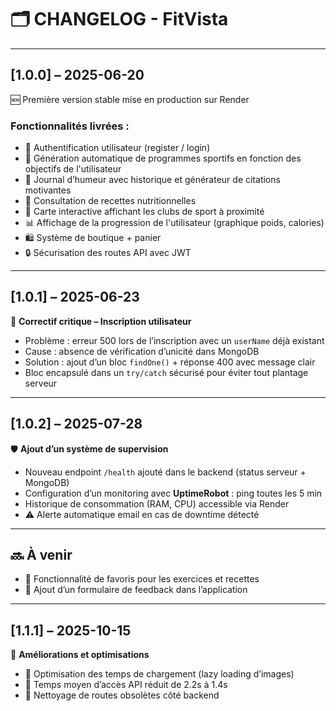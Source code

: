 # 🗂️ CHANGELOG - FitVista

---

## [1.0.0] – 2025-06-20
🆕 Première version stable mise en production sur Render

### Fonctionnalités livrées :
- 🔐 Authentification utilisateur (register / login)
- 💪 Génération automatique de programmes sportifs en fonction des objectifs de l'utilisateur
- 🧠 Journal d’humeur avec historique et générateur de citations motivantes
- 🥗 Consultation de recettes nutritionnelles
- 📍 Carte interactive affichant les clubs de sport à proximité
- 📊 Affichage de la progression de l'utilisateur (graphique poids, calories)
- 🛍 Système de boutique + panier
- 🔒 Sécurisation des routes API avec JWT

---

## [1.0.1] – 2025-06-23
🐞 **Correctif critique – Inscription utilisateur**

- Problème : erreur 500 lors de l’inscription avec un `userName` déjà existant
- Cause : absence de vérification d’unicité dans MongoDB
- Solution : ajout d’un bloc `findOne()` + réponse 400 avec message clair
- Bloc encapsulé dans un `try/catch` sécurisé pour éviter tout plantage serveur

---

## [1.0.2] – 2025-07-28
🛡 **Ajout d’un système de supervision**

- Nouveau endpoint `/health` ajouté dans le backend (status serveur + MongoDB)
- Configuration d’un monitoring avec **UptimeRobot** : ping toutes les 5 min
- Historique de consommation (RAM, CPU) accessible via Render
- ⚠ Alerte automatique email en cas de downtime détecté

---


## 🔜 À venir
- 📌 Fonctionnalité de favoris pour les exercices et recettes
- 🧾 Ajout d’un formulaire de feedback dans l’application


---

## [1.1.1] – 2025-10-15
🔧 **Améliorations et optimisations**

- 📱 Optimisation des temps de chargement (lazy loading d’images)
- 🎯 Temps moyen d’accès API réduit de 2.2s à 1.4s
- 📁 Nettoyage de routes obsolètes côté backend
